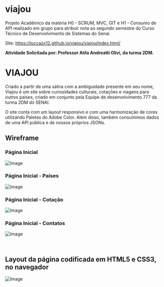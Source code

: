 # viajou
  Projeto Acadêmico da matéria H0 - SCRUM, MVC, GIT e H1 - Consumo de API realizado em grupo para atribuir nota ao segundo semestre do Curso Técnico de Desenvolvimento de Sistemas do Senai.

Site: https://luccazx12.github.io/viajou/viajou/index.html/

  **Atividade Solicitada por: Professor Atila Andreatti Olivi, da turma 2DM.**

# VIAJOU

Criado a partir de uma sátira com a ambiguidade presente em seu nome, Viajou é um site sobre curiosidades culturais, cotações e viagens para outros países, criado em conjunto pela Equipe de desenvolvimento 777 da turma 2DM do SENAI.

O site conta com um layout responsivo e com uma harmonização de cores utilizando Paletas do Adobe Color. Além disso, também consumimos dados de uma API pública e de nossos próprios JSONs.


 ## **Wireframe**

### Página Inicial
![Image](https://raw.githubusercontent.com/Luccazx12/viajou/main/docs/Wireframe/prints/home.PNG)


 ### Página Inicial - Países
![Image](https://raw.githubusercontent.com/Luccazx12/viajou/main/docs/Wireframe/prints/paises.PNG)

 ### Página Inicial - Cotação
![Image](https://raw.githubusercontent.com/Luccazx12/viajou/main/docs/Wireframe/prints/cotacao.PNG)

 ### Página Inicial - Contatos
![Image](https://raw.githubusercontent.com/Luccazx12/viajou/main/docs/Wireframe/prints/contatos.PNG)


&nbsp;


## **Layout da página codificada em HTML5 e CSS3, no navegador**

![Image](https://raw.githubusercontent.com/Luccazx12/viajou/main/docs/print_layout_da_pagina/viajou.JPG)
